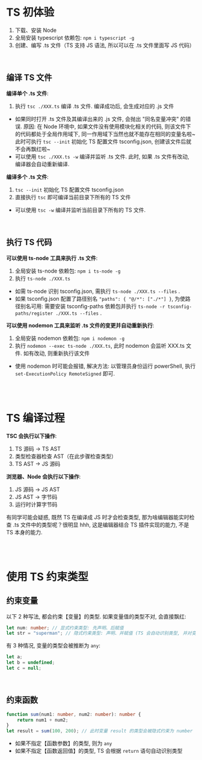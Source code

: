 # TS 初体验

1. 下载、安装 Node
2. 全局安装 typescript 依赖包: `npm i typescript -g`
3. 创建、编写 .ts 文件（TS 支持 JS 语法, 所以可以在 .ts 文件里面写 JS 代码）

<br>

## 编译 TS 文件

**编译单个 .ts 文件**:

1. 执行 `tsc ./XXX.ts` 编译 .ts 文件. 编译成功后, 会生成对应的 .js 文件

-   如果同时打开 .ts 文件及其编译出来的 .js 文件, 会抛出 "同名变量冲突" 的错误. 原因: 在 Node 环境中, 如果文件没有使用模块化相关的代码, 则该文件下的代码都处于全局作用域下, 同一作用域下当然也就不能存在相同的变量名啦~ 此时可执行 `tsc --init` 初始化 TS 配置文件 tsconfig.json, 创建该文件后就不会再飘红啦~
-   可以使用 `tsc ./XXX.ts -w` 编译并监听 .ts 文件. 此时, 如果 .ts 文件有改动, 编译器会自动重新编译.

**编译多个 .ts 文件**:

1. `tsc --init` 初始化 TS 配置文件 tsconfig.json
2. 直接执行 `tsc` 即可编译当前目录下所有的 TS 文件

-   可以使用 `tsc -w` 编译并监听当前目录下所有的 TS 文件.

<br>

## 执行 TS 代码

**可以使用 ts-node 工具来执行 .ts 文件**:

1. 全局安装 ts-node 依赖包: `npm i ts-node -g`
2. 执行 `ts-node ./XXX.ts`

-   如需 ts-node 识别 tsconfig.json, 需执行 `ts-node ./XXX.ts --files` .
-   如果 tsconfig.json 配置了路径别名 `"paths": { "@/*": ["./*"] }`, 为使路径别名可用:
    需要安装 tsconfig-paths 依赖包并执行 `ts-node -r tsconfig-paths/register ./XXX.ts --files` .

**可以使用 nodemon 工具来监听 .ts 文件的变更并自动重新执行**:

1. 全局安装 nodemon 依赖包: `npm i nodemon -g`
2. 执行 `nodemon --exec ts-node ./XXX.ts`, 此时 nodemon 会监听 XXX.ts 文件. 如有改动, 则重新执行该文件

-   使用 nodemon 时可能会报错, 解决方法: 以管理员身份运行 powerShell, 执行 `set-ExecutionPolicy RemoteSigned` 即可.

<br><br>

# TS 编译过程

**TSC 会执行以下操作**:

1.  TS 源码 → TS AST
2.  类型检查器检查 AST（在此步骤检查类型）
3.  TS AST → JS 源码

**浏览器、Node 会执行以下操作**:

1.  JS 源码 → JS AST
2.  JS AST → 字节码
3.  运行时计算字节码

有同学可能会疑惑, 既然 TS 在编译成 JS 时才会检查类型, 那为啥编辑器能实时检查 .ts 文件中的类型呢？很明显 hhh, 这是编辑器结合 TS 插件实现的能力, 不是 TS 本身的能力.

<br><br>

# 使用 TS 约束类型

## 约束变量

以下 2 种写法, 都会约束【变量】的类型. 如果变量值的类型不对, 会直接飘红:

```ts
let num: number; // 显式约束类型: 先声明、后赋值
let str = "superman"; // 隐式约束类型: 声明、并赋值 (TS 会自动识别类型, 并对变量进行约束)
```

有 3 种情况, 变量的类型会被推断为 `any`:

```js
let a;
let b = undefined;
let c = null;
```

<br>

## 约束函数

```ts
function sum(num1: number, num2: number): number {
    return num1 + num2;
}
let result = sum(100, 200); // 此时变量 result 的类型会被隐式约束为 number
```

-   如果不指定【函数参数】的类型, 则为 `any`
-   如果不指定【函数返回值】的类型, TS 会根据 `return` 语句自动识别类型

<br>
